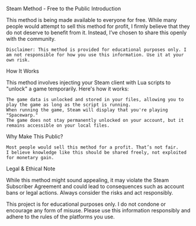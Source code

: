Steam Method - Free to the Public
Introduction

This method is being made available to everyone for free. While many people would attempt to sell this method for profit, I firmly believe that they do not deserve to benefit from it. Instead, I’ve chosen to share this openly with the community.

    Disclaimer: This method is provided for educational purposes only. I am not responsible for how you use this information. Use it at your own risk.

How It Works

This method involves injecting your Steam client with Lua scripts to "unlock" a game temporarily. Here's how it works:

    The game data is unlocked and stored in your files, allowing you to play the game as long as the script is running.
    When running the game, Steam will display that you're playing "Spacewarp."
    The game does not stay permanently unlocked on your account, but it remains accessible on your local files.

Why Make This Public?

    Most people would sell this method for a profit. That’s not fair.
    I believe knowledge like this should be shared freely, not exploited for monetary gain.

Legal & Ethical Note

While this method might sound appealing, it may violate the Steam Subscriber Agreement and could lead to consequences such as account bans or legal actions. Always consider the risks and act responsibly.

This project is for educational purposes only. I do not condone or encourage any form of misuse. Please use this information responsibly and adhere to the rules of the platforms you use.
